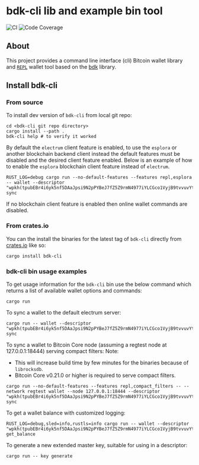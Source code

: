 # bdk-cli lib and example bin tool

![CI](https://github.com/bitcoindevkit/bdk-cli/workflows/CI/badge.svg)
![Code Coverage](https://github.com/bitcoindevkit/bdk-cli/workflows/Code%20Coverage/badge.svg)

## About

This project provides a command line interface (cli) Bitcoin wallet library and [`REPL`](https://en.wikipedia.org/wiki/Read%E2%80%93eval%E2%80%93print_loop)
wallet tool based on the [bdk](https://github.com/bitcoindevkit/bdk) library.

## Install bdk-cli
### From source
To install dev version of `bdk-cli` from local git repo:

```shell
cd <bdk-cli git repo directory>
cargo install --path .
bdk-cli help # to verify it worked
```

By default the `electrum` client feature is enabled, to use the `esplora` or another blockchain backend
client instead the default features must be disabled and the desired client feature enabled. Below
is an example of how to enable the `esplora` blockchain client feature instead of `electrum`.

```shell
RUST_LOG=debug cargo run --no-default-features --features repl,esplora -- wallet --descriptor "wpkh(tpubEBr4i6yk5nf5DAaJpsi9N2pPYBeJ7fZ5Z9rmN4977iYLCGco1VyjB9tvvuvYtfZzjD5A8igzgw3HeWeeKFmanHYqksqZXYXGsw5zjnj7KM9/*)" sync
```

If no blockchain client feature is enabled then online wallet commands are disabled.

### From crates.io
You can the install the binaries for the latest tag of `bdk-cli` directly from [crates.io](https://crates.io/crates/bdk-cli) like so:
```sh
cargo install bdk-cli 
```

### bdk-cli bin usage examples

To get usage information for the `bdk-cli` bin use the below command which returns a list of
available wallet options and commands:

```shell
cargo run
```

To sync a wallet to the default electrum server:

```shell
cargo run -- wallet --descriptor "wpkh(tpubEBr4i6yk5nf5DAaJpsi9N2pPYBeJ7fZ5Z9rmN4977iYLCGco1VyjB9tvvuvYtfZzjD5A8igzgw3HeWeeKFmanHYqksqZXYXGsw5zjnj7KM9/*)" sync
```

To sync a wallet to Bitcoin Core node (assuming a regtest node at 127.0.0.1:18444) serving compact filters:
Note: 
- This will increase build time by few minutes for the binaries because of `librocksdb`.
- Bitcoin Core v0.21.0 or higher is required to serve compact filters.  

```shell
cargo run --no-default-features --features repl,compact_filters -- --network regtest wallet --node 127.0.0.1:18444 --descriptor "wpkh(tpubEBr4i6yk5nf5DAaJpsi9N2pPYBeJ7fZ5Z9rmN4977iYLCGco1VyjB9tvvuvYtfZzjD5A8igzgw3HeWeeKFmanHYqksqZXYXGsw5zjnj7KM9/*)" sync
```

To get a wallet balance with customized logging:

```shell
RUST_LOG=debug,sled=info,rustls=info cargo run -- wallet --descriptor "wpkh(tpubEBr4i6yk5nf5DAaJpsi9N2pPYBeJ7fZ5Z9rmN4977iYLCGco1VyjB9tvvuvYtfZzjD5A8igzgw3HeWeeKFmanHYqksqZXYXGsw5zjnj7KM9/*)" get_balance
```

To generate a new extended master key, suitable for using in a descriptor:

```shell
cargo run -- key generate
```
